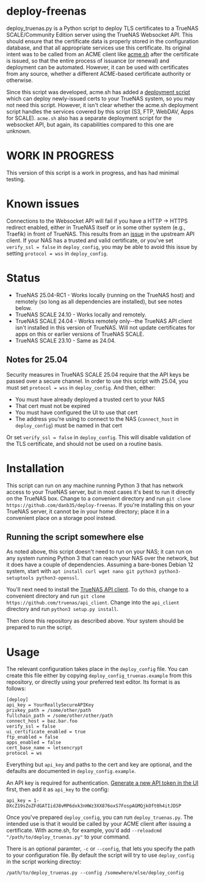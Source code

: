 # deploy-freenas

deploy_truenas.py is a Python script to deploy TLS certificates to a TrueNAS SCALE/Community Edition server using the TrueNAS Websocket API.  This should ensure that the certificate data is properly stored in the configuration database, and that all appropriate services use this certificate.  Its original intent was to be called from an ACME client like [acme.sh](https://github.com/acmesh-official/acme.sh) after the certificate is issued, so that the entire process of issuance (or renewal) and deployment can be automated.  However, it can be used with certificates from any source, whether a different ACME-based certificate authority or otherwise.

Since this script was developed, acme.sh has added a [deployment script](https://github.com/acmesh-official/acme.sh/wiki/deployhooks#25-deploy-the-cert-on-truenas-core-server) which can deploy newly-issued certs to your TrueNAS system, so you may not need this script.  However, it isn't clear whether the acme.sh deployment script handles the services covered by this script (S3, FTP, WebDAV, Apps for SCALE).  `acme.sh` also has a separate deployment script for the websocket API, but again, its capabilities compared to this one are unknown.

# WORK IN PROGRESS
This version of this script is a work in progress, and has had minimal testing.

# Known issues
Connections to the Websocket API will fail if you have a HTTP -> HTTPS redirect enabled, either in TrueNAS itself or in some other system (e.g., Traefik) in front of TrueNAS.  This results from an [issue](https://github.com/truenas/api_client/issues/13) in the upstream API client.  If your NAS has a trusted and valid certificate, or you've set `verify_ssl = false` in `deploy_config`, you may be able to avoid this issue by setting `protocol = wss` in `deploy_config`.

# Status
* TrueNAS 25.04-RC1 - Works locally (running on the TrueNAS host) and remotely (so long as all dependencies are installed), but see notes below.
* TrueNAS SCALE 24.10 - Works locally and remotely.
* TrueNAS SCALE 24.04 - Works remotely only--the TrueNAS API client isn't installed in this version of TrueNAS.  Will not update certificates for apps on this or earlier versions of TrueNAS SCALE.
* TrueNAS SCALE 23.10 - Same as 24.04.

## Notes for 25.04
Security measures in TrueNAS SCALE 25.04 require that the API keys be passed over a secure channel.  In order to use this script with 25.04, you must set `protocol = wss` in `deploy_config`.  And then, either:
* You must have already deployed a trusted cert to your NAS
* That cert must not be expired
* You must have configured the UI to use that cert
* The address you're using to connect to the NAS (`connect_host` in `deploy_config`) must be named in that cert

Or set `verify_ssl = false` in `deploy_config`.  This will disable validation of the TLS certificate, and should not be used on a routine basis.

# Installation
This script can run on any machine running Python 3 that has network access to your TrueNAS server, but in most cases it's best to run it directly on the TrueNAS box.  Change to a convenient directory and run `git clone https://github.com/danb35/deploy-freenas`.  If you're installing this on your TrueNAS server, it cannot be in your home directory; place it in a convenient place on a storage pool instead.

## Running the script somewhere else
As noted above, this script doesn't need to run on your NAS; it can run on any system running Python 3 that can reach your NAS over the network, but it does have a couple of dependencies.  Assuming a bare-bones Debian 12 system, start with `apt install curl wget nano git python3 python3-setuptools python3-openssl`.

You'll next need to install the [TrueNAS API client](https://github.com/truenas/api_client).  To do this, change to a convenient directory and run `git clone https://github.com/truenas/api_client`.  Change into the `api_client` directory and run `python3 setup.py install`.

Then clone this repository as described above.  Your system should be prepared to run the script.

# Usage

The relevant configuration takes place in the `deploy_config` file.  You can create this file either by copying `deploy_config_truenas.example` from this repository, or directly using your preferred text editor.  Its format is as follows:

```
[deploy]
api_key = YourReallySecureAPIKey
privkey_path = /some/other/path
fullchain_path = /some/other/other/path
connect_host = baz.bar.foo
verify_ssl = false
ui_certificate_enabled = true
ftp_enabled = false
apps_enabled = false
cert_base_name = letsencrypt
protocol = ws
```

Everything but `api_key` and paths to the cert and key are optional, and the defaults are documented in `deploy_config.example`.

An API key is required for authentication.  [Generate a new API token in the UI](https://www.truenas.com/docs/hub/additional-topics/api/#creating-api-keys) first, then add it as `api_key` to the config:
```
api_key = 1-DXcZ19sZoZFdGATIidJ8vMP6dxk3nHWz3XX876oxS7FospAGMQjkOft0h4itJDSP
```

Once you've prepared `deploy_config`, you can run `deploy_truenas.py`.  The intended use is that it would be called by your ACME client after issuing a certificate.  With acme.sh, for example, you'd add `--reloadcmd "/path/to/deploy_truenas.py"` to your command.

There is an optional paramter, `-c` or `--config`, that lets you specify the path to your configuration file. By default the script will try to use `deploy_config` in the script working directoy:

```
/path/to/deploy_truenas.py --config /somewhere/else/deploy_config
```

